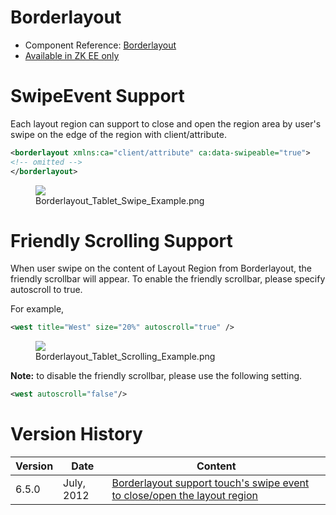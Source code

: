 

# Borderlayout

- Component Reference:
  [Borderlayout](ZK_Component_Reference/Layouts/Borderlayout)
- [Available in ZK EE only](http://www.zkoss.org/product/edition.dsp)

# SwipeEvent Support

Each layout region can support to close and open the region area by
user's swipe on the edge of the region with client/attribute.

``` xml
<borderlayout xmlns:ca="client/attribute" ca:data-swipeable="true">
<!-- omitted -->
</borderlayout>
```

<figure>
<img src="images/Borderlayout_Tablet_Swipe_Example.png
title="Borderlayout_Tablet_Swipe_Example.png" />
<figcaption>Borderlayout_Tablet_Swipe_Example.png</figcaption>
</figure>

# Friendly Scrolling Support

When user swipe on the content of Layout Region from Borderlayout, the
friendly scrollbar will appear. To enable the friendly scrollbar, please
specify autoscroll to true.

For example,

``` xml
<west title="West" size="20%" autoscroll="true" />
```

<figure>
<img src="images/Borderlayout_Tablet_Scrolling_Example.png
title="Borderlayout_Tablet_Scrolling_Example.png" />
<figcaption>Borderlayout_Tablet_Scrolling_Example.png</figcaption>
</figure>

**Note:** to disable the friendly scrollbar, please use the following
setting.

``` xml
<west autoscroll="false"/>
```

# Version History

| Version | Date       | Content                                                                                                             |
|---------|------------|---------------------------------------------------------------------------------------------------------------------|
| 6.5.0   | July, 2012 | [Borderlayout support touch's swipe event to close/open the layout region](http://tracker.zkoss.org/browse/ZK-1245) |


